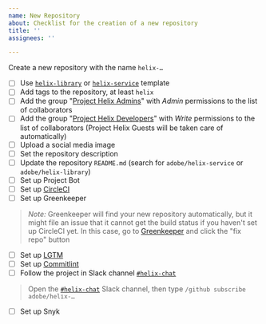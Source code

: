 ```yaml
---
name: New Repository
about: Checklist for the creation of a new repository
title: ''
assignees: ''

---
```


Create a new repository with the name `helix-…`

- [ ] Use [`helix-library`](https://github.com/adobe/helix-library) or [`helix-service`](https://github.com/adobe/helix-service) template
- [ ] Add tags to the repository, at least `helix`
- [ ] Add the group "[Project Helix Admins](https://github.com/orgs/adobe/teams/project-helix-admins)" with *Admin* permissions to the list of collaborators
- [ ] Add the group "[Project Helix Developers](https://github.com/orgs/adobe/teams/project-helix-developers)" with *Write* permissions to the list of collaborators (Project Helix Guests will be taken care of automatically) 
- [ ] Upload a social media image
- [ ] Set the repository description
- [ ] Update the repository `README.md` (search for `adobe/helix-service` or `adobe/helix-library`)
- [ ] Set up Project Bot
- [ ] Set up [CircleCI](https://circleci.com/add-projects/gh/adobe)
- [ ] Set up Greenkeeper 
> *Note:* Greenkeeper will find your new repository automatically, but it might file an issue that it cannot get the build status if you haven't set up CircleCI yet. In this case, go to [Greenkeeper](https://account.greenkeeper.io/account/adobe) and click the "fix repo" button
- [ ] Set up [LGTM](https://github.com/organizations/adobe/settings/installations/870657)
- [ ] Set up [Commitlint](https://github.com/organizations/adobe/settings/installations/728398)
- [ ] Follow the project in Slack channel [`#helix-chat`](https://cq-dev.slack.com/archives/C9HH8J553/)
> Open the [`#helix-chat`](https://cq-dev.slack.com/archives/C9HH8J553/) Slack channel, then type `/github subscribe adobe/helix-…`
- [ ] Set up Snyk
